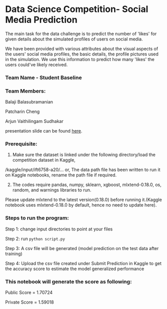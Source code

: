 # Data Science Competition- Social Media Prediction


The main task for the data challenge is to predict the number of 'likes' for given details about the simulated profiles of users on social media.

We have been provided with various attributes about the visual aspects of the users' social media profiles, the basic details, the profile pictures used in the simulation. We use this information to predict how many 'likes' the users could've likely received.


### Team Name - Student Baseline

### Team Members:

Balaji Balasubramanian

Patcharin Cheng 

Arjun Vaithilingam Sudhakar

presentation slide can be found [here](https://docs.google.com/presentation/d/1HfolpTci-lAh_MLWbS5ZTfUYm19PZh1uEr2Z5sGU5Yg/edit#slide=id.gb0fe54fd99_0_43).


### Prerequisite:

1.  Make sure the dataset is linked under the following directory/load the competition dataset in Kaggle,

/kaggle/input/ift6758-a20/...
or, The data path file has been written to run it on Kaggle notebooks, rename the path file if required.

2. The codes require pandas, numpy, sklearn, xgboost, mlxtend-0.18.0, os, random, and warnings libraries to run.

Please update mlxtend to the latest version(0.18.0) before running it.(Kaggle notebook uses mlxtend-0.18.0 by default, hence no need to update here).

### Steps to run the program:

Step 1: change input directories to point at your files

Step 2: run `python script.py`

Step 3: A csv file will be generated (model prediction on the test data after training)

Step 4: Upload the csv file created under Submit Prediction in Kaggle to get the accuracy score to estimate the model generalized performance

### This notebook will generate the score as following:

Public Score = 1.70724

Private Score = 1.59018
